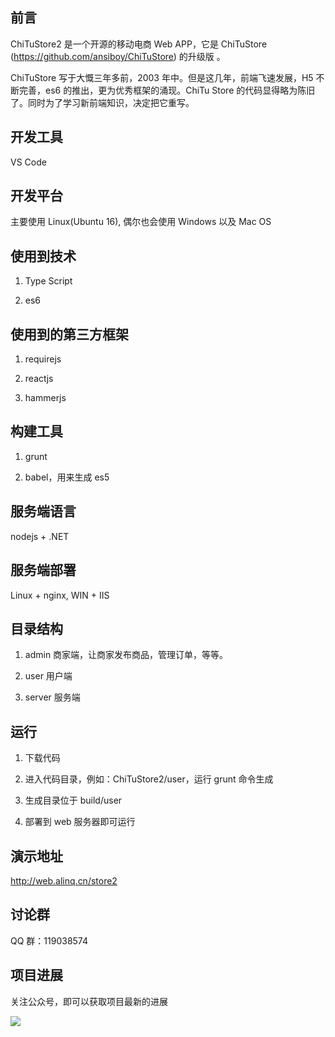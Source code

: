 ## 前言

ChiTuStore2 是一个开源的移动电商 Web APP，它是 ChiTuStore (https://github.com/ansiboy/ChiTuStore) 的升级版 。

ChiTuStore 写于大慨三年多前，2003 年中。但是这几年，前端飞速发展，H5 不断完善，es6 的推出，更为优秀框架的涌现。ChiTu 
Store 的代码显得略为陈旧了。同时为了学习新前端知识，决定把它重写。

## 开发工具

VS Code

## 开发平台

主要使用 Linux(Ubuntu 16), 偶尔也会使用 Windows 以及 Mac OS

## 使用到技术

1. Type Script

2. es6

## 使用到的第三方框架

1. requirejs

2. reactjs

3. hammerjs

## 构建工具

1. grunt

2. babel，用来生成 es5

## 服务端语言

nodejs + .NET

## 服务端部署

Linux + nginx, WIN + IIS

## 目录结构

1. admin 商家端，让商家发布商品，管理订单，等等。

2. user 用户端

3. server 服务端

## 运行

1. 下载代码

2. 进入代码目录，例如：ChiTuStore2/user，运行 grunt 命令生成

3. 生成目录位于 build/user 

4. 部署到 web 服务器即可运行

## 演示地址

http://web.alinq.cn/store2

## 讨论群

QQ 群：119038574

## 项目进展

关注公众号，即可以获取项目最新的进展

<img src="http://images2015.cnblogs.com/blog/24769/201512/24769-20151214114035646-1782417684.jpg"/>




